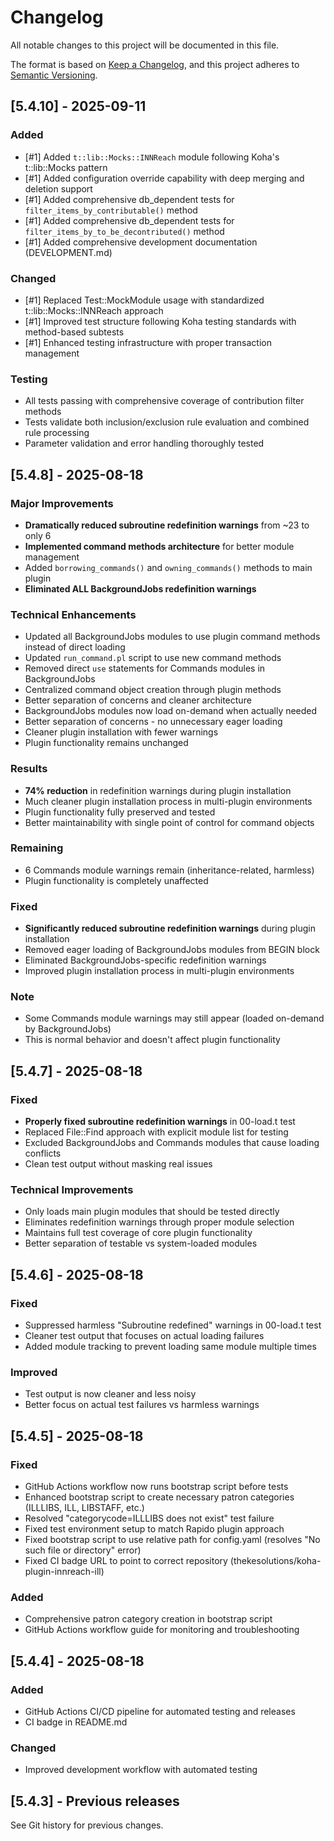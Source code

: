 # Changelog

All notable changes to this project will be documented in this file.

The format is based on [Keep a Changelog](https://keepachangelog.com/en/1.0.0/),
and this project adheres to [Semantic Versioning](https://semver.org/spec/v2.0.0.html).

## [5.4.10] - 2025-09-11

### Added
- [#1] Added `t::lib::Mocks::INNReach` module following Koha's t::lib::Mocks pattern
- [#1] Added configuration override capability with deep merging and deletion support
- [#1] Added comprehensive db_dependent tests for `filter_items_by_contributable()` method
- [#1] Added comprehensive db_dependent tests for `filter_items_by_to_be_decontributed()` method
- [#1] Added comprehensive development documentation (DEVELOPMENT.md)

### Changed
- [#1] Replaced Test::MockModule usage with standardized t::lib::Mocks::INNReach approach
- [#1] Improved test structure following Koha testing standards with method-based subtests
- [#1] Enhanced testing infrastructure with proper transaction management

### Testing
- All tests passing with comprehensive coverage of contribution filter methods
- Tests validate both inclusion/exclusion rule evaluation and combined rule processing
- Parameter validation and error handling thoroughly tested

## [5.4.8] - 2025-08-18

### Major Improvements
- **Dramatically reduced subroutine redefinition warnings** from ~23 to only 6
- **Implemented command methods architecture** for better module management
- Added `borrowing_commands()` and `owning_commands()` methods to main plugin
- **Eliminated ALL BackgroundJobs redefinition warnings**

### Technical Enhancements
- Updated all BackgroundJobs modules to use plugin command methods instead of direct loading
- Updated `run_command.pl` script to use new command methods
- Removed direct `use` statements for Commands modules in BackgroundJobs
- Centralized command object creation through plugin methods
- Better separation of concerns and cleaner architecture
- BackgroundJobs modules now load on-demand when actually needed
- Better separation of concerns - no unnecessary eager loading
- Cleaner plugin installation with fewer warnings
- Plugin functionality remains unchanged

### Results
- **74% reduction** in redefinition warnings during plugin installation
- Much cleaner plugin installation process in multi-plugin environments
- Plugin functionality fully preserved and tested
- Better maintainability with single point of control for command objects

### Remaining
- 6 Commands module warnings remain (inheritance-related, harmless)
- Plugin functionality is completely unaffected

### Fixed
- **Significantly reduced subroutine redefinition warnings** during plugin installation
- Removed eager loading of BackgroundJobs modules from BEGIN block
- Eliminated BackgroundJobs-specific redefinition warnings
- Improved plugin installation process in multi-plugin environments

### Note
- Some Commands module warnings may still appear (loaded on-demand by BackgroundJobs)
- This is normal behavior and doesn't affect plugin functionality

## [5.4.7] - 2025-08-18

### Fixed
- **Properly fixed subroutine redefinition warnings** in 00-load.t test
- Replaced File::Find approach with explicit module list for testing
- Excluded BackgroundJobs and Commands modules that cause loading conflicts
- Clean test output without masking real issues

### Technical Improvements
- Only loads main plugin modules that should be tested directly
- Eliminates redefinition warnings through proper module selection
- Maintains full test coverage of core plugin functionality
- Better separation of testable vs system-loaded modules

## [5.4.6] - 2025-08-18

### Fixed
- Suppressed harmless "Subroutine redefined" warnings in 00-load.t test
- Cleaner test output that focuses on actual loading failures
- Added module tracking to prevent loading same module multiple times

### Improved
- Test output is now cleaner and less noisy
- Better focus on actual test failures vs harmless warnings

## [5.4.5] - 2025-08-18

### Fixed
- GitHub Actions workflow now runs bootstrap script before tests
- Enhanced bootstrap script to create necessary patron categories (ILLLIBS, ILL, LIBSTAFF, etc.)
- Resolved "categorycode=ILLLIBS does not exist" test failure
- Fixed test environment setup to match Rapido plugin approach
- Fixed bootstrap script to use relative path for config.yaml (resolves "No such file or directory" error)
- Fixed CI badge URL to point to correct repository (thekesolutions/koha-plugin-innreach-ill)

### Added
- Comprehensive patron category creation in bootstrap script
- GitHub Actions workflow guide for monitoring and troubleshooting

## [5.4.4] - 2025-08-18

### Added
- GitHub Actions CI/CD pipeline for automated testing and releases
- CI badge in README.md

### Changed
- Improved development workflow with automated testing

## [5.4.3] - Previous releases

See Git history for previous changes.
